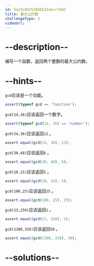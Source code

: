 ```yaml
---
id: 5a23c84252665b21eecc7e82
title: 最大公约数
challengeType: 5
videoUrl: ''
---
```


# --description--

编写一个函数，返回两个整数的最大公约数。

# --hints--

`gcd`应该是一个功能。

```js
assert(typeof gcd == 'function');
```

`gcd(24,36)`应该返回一个数字。

```js
assert(typeof gcd(24, 36) == 'number');
```

`gcd(24,36)`应该返回`12` 。

```js
assert.equal(gcd(24, 36), 12);
```

`gcd(30,48)`应该返回`6` 。

```js
assert.equal(gcd(30, 48), 6);
```

`gcd(10,15)`应该返回`5` 。

```js
assert.equal(gcd(10, 15), 5);
```

`gcd(100,25)`应该返回`25` 。

```js
assert.equal(gcd(100, 25), 25);
```

`gcd(13,250)`应该返回`1` 。

```js
assert.equal(gcd(13, 250), 1);
```

`gcd(1300,250)`应该返回`50` 。

```js
assert.equal(gcd(1300, 250), 50);
```

# --solutions--

